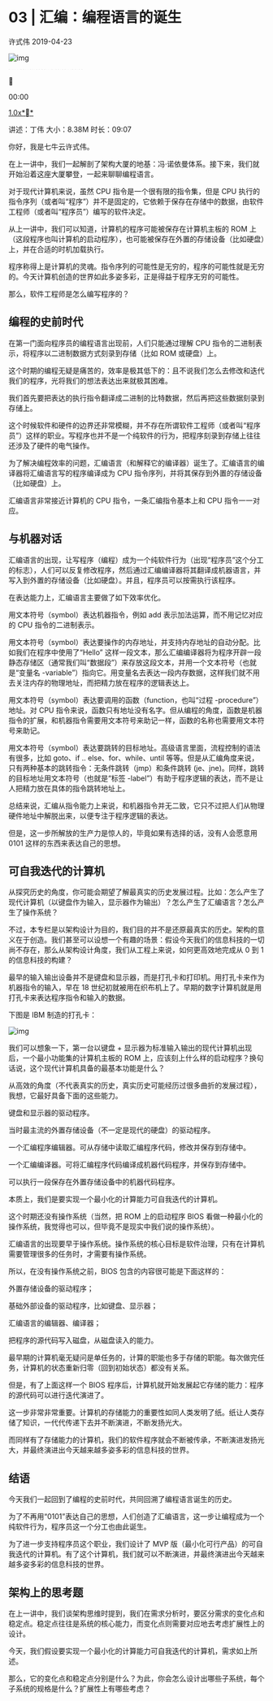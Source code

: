 # 03 | 汇编：编程语言的诞生

许式伟 2019-04-23

![img](https://static001.geekbang.org/resource/image/64/be/648d42670b511b1d879b8430d7ee4bbe.jpg)

![img](data:image/png;base64,iVBORw0KGgoAAAANSUhEUgAAADAAAAABCAYAAACYJC2PAAAAIklEQVQYV2N89+7dfwYoEBQUBLPev3/PQC02NrPJtQ+bPgDdIyrLXIrSMwAAAABJRU5ErkJggg==)![img](data:image/png;base64,iVBORw0KGgoAAAANSUhEUgAAABMAAAABCAYAAAA8TpVcAAAAH0lEQVQYV2N89+7df0FBQQYQeP/+PQMyGyzIwEC0GAD0/Q/L4ezaxgAAAABJRU5ErkJggg==)![img](data:image/png;base64,iVBORw0KGgoAAAANSUhEUgAAADwAAAABCAYAAACCGM0BAAAAKUlEQVQYV2N89+7df0FBQQYQeP/+PZgGAWQxYtiE9GGTp4UeXG6F2QUARNswyxtqtlAAAAAASUVORK5CYII=)![img](data:image/png;base64,iVBORw0KGgoAAAANSUhEUgAAABMAAAABCAYAAAA8TpVcAAAAH0lEQVQYV2N89+7df0FBQQYQeP/+PZgGAWQxQvIwPQDc/Q/LeObL3gAAAABJRU5ErkJggg==)



00:00

[1.0x**](javascript:;)

讲述：丁伟 大小：8.38M 时长：09:07

你好，我是七牛云许式伟。

在上一讲中，我们一起解剖了架构大厦的地基：冯·诺依曼体系。接下来，我们就开始沿着这座大厦攀登，一起来聊聊编程语言。

对于现代计算机来说，虽然 CPU 指令是一个很有限的指令集，但是 CPU 执行的指令序列（或者叫“程序”）并不是固定的，它依赖于保存在存储中的数据，由软件工程师（或者叫“程序员”）编写的软件决定。

从上一讲中，我们可以知道，计算机的程序可能被保存在计算机主板的 ROM 上（这段程序也叫计算机的启动程序），也可能被保存在外置的存储设备（比如硬盘）上，并在合适的时机加载执行。

程序称得上是计算机的灵魂。指令序列的可能性是无穷的，程序的可能性就是无穷的。今天计算机创造的世界如此多姿多彩，正是得益于程序无穷的可能性。

那么，软件工程师是怎么编写程序的？

## 编程的史前时代

在第一门面向程序员的编程语言出现前，人们只能通过理解 CPU 指令的二进制表示，将程序以二进制数据方式刻录到存储（比如 ROM 或硬盘）上。

这个时期的编程无疑是痛苦的，效率是极其低下的：且不说我们怎么去修改和迭代我们的程序，光将我们的想法表达出来就极其困难。

我们首先要把表达的执行指令翻译成二进制的比特数据，然后再把这些数据刻录到存储上。

这个时候软件和硬件的边界还非常模糊，并不存在所谓软件工程师（或者叫“程序员”）这样的职业。写程序也并不是一个纯软件的行为，把程序刻录到存储上往往还涉及了硬件的电气操作。

为了解决编程效率的问题，汇编语言（和解释它的编译器）诞生了。汇编语言的编译器将汇编语言写的程序编译成为 CPU 指令序列，并将其保存到外置的存储设备（比如硬盘）上。

汇编语言非常接近计算机的 CPU 指令，一条汇编指令基本上和 CPU 指令一一对应。

## 与机器对话

汇编语言的出现，让写程序（编程）成为一个纯软件行为（出现“程序员”这个分工的标志），人们可以反复修改程序，然后通过汇编编译器将其翻译成机器语言，并写入到外置的存储设备（比如硬盘）。并且，程序员可以按需执行该程序。

在表达能力上，汇编语言主要做了如下效率优化。

用文本符号（symbol）表达机器指令，例如 add 表示加法运算，而不用记忆对应的 CPU 指令的二进制表示。

用文本符号（symbol）表达要操作的内存地址，并支持内存地址的自动分配。比如我们在程序中使用了“Hello” 这样一段文本，那么汇编编译器将为程序开辟一段静态存储区（通常我们叫“数据段”）来存放这段文本，并用一个文本符号（也就是“变量名 -variable”）指向它。用变量名去表达一段内存数据，这样我们就不用去关注内存的物理地址，而把精力放在程序的逻辑表达上。

用文本符号（symbol）表达要调用的函数（function，也叫“过程 -procedure”）地址。对 CPU 指令来说，函数只有地址没有名字。但从编程的角度，函数是机器指令的扩展，和机器指令需要用文本符号来助记一样，函数的名称也需要用文本符号来助记。

用文本符号（symbol）表达要跳转的目标地址。高级语言里面，流程控制的语法有很多，比如 goto、if .. else、for、while、until 等等。但是从汇编角度来说，只有两种基本的跳转指令：无条件跳转（jmp）和条件跳转 (je、jne)。同样，跳转的目标地址用文本符号（也就是“标签 -label”）有助于程序逻辑的表达，而不是让人把精力放在具体的指令跳转地址上。

总结来说，汇编从指令能力上来说，和机器指令并无二致，它只不过把人们从物理硬件地址中解脱出来，以便专注于程序逻辑的表达。

但是，这一步所解放的生产力是惊人的，毕竟如果有选择的话，没有人会愿意用 0101 这样的东西来表达自己的思想。

## 可自我迭代的计算机

从探究历史的角度，你可能会期望了解最真实的历史发展过程。比如：怎么产生了现代计算机（以键盘作为输入，显示器作为输出）？怎么产生了汇编语言？怎么产生了操作系统？

不过，本专栏是以架构设计为目的，我们目的并不是还原最真实的历史。架构的意义在于创造。我们甚至可以设想一个有趣的场景：假设今天我们的信息科技的一切尚不存在，那么从架构设计角度，我们从工程上来说，如何更高效地完成从 0 到 1 的信息科技的构建？

最早的输入输出设备并不是键盘和显示器，而是打孔卡和打印机。用打孔卡来作为机器指令的输入，早在 18 世纪初就被用在织布机上了。早期的数字计算机就是用打孔卡来表达程序指令和输入的数据。

下图是 IBM 制造的打孔卡：

![img](https://static001.geekbang.org/resource/image/90/99/907ef3466d15146c8aa1b2ea2a7dbd99.png)

我们可以想象一下，第一台以键盘 + 显示器为标准输入输出的现代计算机出现后，一个最小功能集的计算机主板的 ROM 上，应该刻上什么样的启动程序？换句话说，这个现代计算机具备的最基本功能是什么？

从高效的角度（不代表真实的历史，真实历史可能经历过很多曲折的发展过程），我想，它最好具备下面的这些能力。

键盘和显示器的驱动程序。

当时最主流的外置存储设备（不一定是现代的硬盘）的驱动程序。

一个汇编程序编辑器。可从存储中读取汇编程序代码，修改并保存到存储中。

一个汇编编译器。可将汇编程序代码编译成机器代码程序，并保存到存储中。

可以执行一段保存在外置存储设备中的机器代码程序。

本质上，我们是要实现一个最小化的计算能力可自我迭代的计算机。

这个时期还没有操作系统（当然，把 ROM 上的启动程序 BIOS 看做一种最小化的操作系统，我觉得也可以，但毕竟不是现实中我们说的操作系统）。

汇编语言的出现要早于操作系统。操作系统的核心目标是软件治理，只有在计算机需要管理很多的任务时，才需要有操作系统。

所以，在没有操作系统之前，BIOS 包含的内容很可能是下面这样的：

外置存储设备的驱动程序；

基础外部设备的驱动程序，比如键盘、显示器；

汇编语言的编辑器、编译器；

把程序的源代码写入磁盘，从磁盘读入的能力。

最早期的计算机毫无疑问是单任务的，计算的职能也多于存储的职能。每次做完任务，计算机的状态重新归零（回到初始状态）都没有关系。

但是，有了上面这样一个 BIOS 程序后，计算机就开始发展起它存储的能力：程序的源代码可以进行迭代演进了。

这一步非常非常重要。计算机的存储能力的重要性如同人类发明了纸。纸让人类存储了知识，一代代传递下去并不断演进，不断发扬光大。

而同样有了存储能力的计算机，我们的软件程序就会不断被传承，不断演进发扬光大，并最终演进出今天越来越多姿多彩的信息科技的世界。

## 结语

今天我们一起回到了编程的史前时代，共同回溯了编程语言诞生的历史。

为了不再用“0101”表达自己的思想，人们创造了汇编语言，这一步让编程成为一个纯软件行为，程序员这一个分工也由此诞生。

为了进一步支持程序员这个职业，我们设计了 MVP 版（最小化可行产品）的可自我迭代的计算机。有了这个计算机，我们就可以不断演进，并最终演进出今天越来越多姿多彩的信息科技的世界。

## 架构上的思考题

在上一讲中，我们谈架构思维时提到，我们在需求分析时，要区分需求的变化点和稳定点。稳定点往往是系统的核心能力，而变化点则需要对应地去考虑扩展性上的设计。

今天，我们假设要实现一个最小化的计算能力可自我迭代的计算机，需求如上所述。

那么，它的变化点和稳定点分别是什么？为此，你会怎么设计出哪些子系统，每个子系统的规格是什么？扩展性上有哪些考虑？

